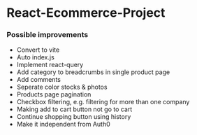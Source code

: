 # React-Ecommerce-Project

### Possible improvements

- Convert to vite
- Auto index.js
- Implement react-query
- Add category to breadcrumbs in single product page
- Add comments
- Seperate color stocks & photos
- Products page pagination
- Checkbox filtering, e.g. filtering for more than one company
- Making add to cart button not go to cart
- Continue shopping button using history
- Make it independent from Auth0
